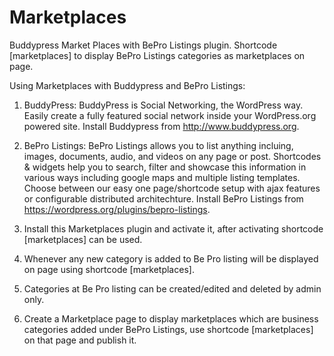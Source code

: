 Marketplaces
============

Buddypress Market Places with BePro Listings plugin. Shortcode [marketplaces] to display BePro Listings categories as marketplaces on page.

Using Marketplaces with Buddypress and BePro Listings:

1. BuddyPress: BuddyPress is Social Networking, the WordPress way. Easily create a fully featured social network inside your WordPress.org powered site. Install Buddypress from http://www.buddypress.org.

2. BePro Listings: BePro Listings allows you to list anything incluing, images, documents, audio, and videos on any page or post. Shortcodes & widgets help you to search, filter and showcase this information in various ways including google maps and multiple listing templates. Choose between our easy one page/shortcode setup with ajax features or configurable distributed architechture. Install BePro Listings from https://wordpress.org/plugins/bepro-listings.

3. Install this Marketplaces plugin and activate it, after activating shortcode [marketplaces] can be used.

4. Whenever any new category is added to Be Pro listing will be displayed on page using shortcode [marketplaces]. 

5. Categories at Be Pro listing can be created/edited and deleted by admin only.

6. Create a Marketplace page to display marketplaces which are business categories added under BePro Listings, use shortcode [marketplaces] on that page and publish it.